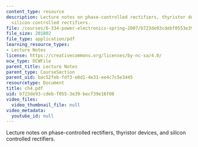 ```yaml
---
content_type: resource
description: Lecture notes on phase-controlled rectifiers, thyristor devices, and
  silicon controlled rectifiers.
file: /courses/6-334-power-electronics-spring-2007/b723de93cdebf0553e39becf39e16f08_ch4.pdf
file_size: 201802
file_type: application/pdf
learning_resource_types:
- Lecture Notes
license: https://creativecommons.org/licenses/by-nc-sa/4.0/
ocw_type: OCWFile
parent_title: Lecture Notes
parent_type: CourseSection
parent_uid: bac52feb-fdf3-e0d1-4e31-ee4c7c5e3445
resourcetype: Document
title: ch4.pdf
uid: b723de93-cdeb-f055-3e39-becf39e16f08
video_files:
  video_thumbnail_file: null
video_metadata:
  youtube_id: null
---
```

Lecture notes on phase-controlled rectifiers, thyristor devices, and silicon controlled rectifiers.